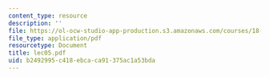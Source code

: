 ```yaml
---
content_type: resource
description: ''
file: https://ol-ocw-studio-app-production.s3.amazonaws.com/courses/18-366-random-walks-and-diffusion-fall-2006/b2492995c418ebcaca91375ac1a53bda_lec05.pdf
file_type: application/pdf
resourcetype: Document
title: lec05.pdf
uid: b2492995-c418-ebca-ca91-375ac1a53bda
---
```


